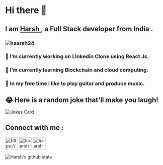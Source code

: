 # Hi there 👋
## I am <a href="https://kumarharsh.netlify.app/"> Harsh </a> , a Full Stack developer from India .
### 
###  <p align="left"> <img src="https://komarev.com/ghpvc/?username=haarsh24" alt="haarsh24" /> </p>

###  🔭 I’m currently working on LInkedin Clone using React Js.
###  🌱 I’m currently learning Blockchain and cloud computing.
###  👯 In my free time i like to play guitar and produce music.

## 😂 Here is a random joke that'll make you laugh!

![Jokes Card](https://readme-jokes.vercel.app/api)
## Connect with me :
<p align="left">
<a href=https://linkedin.com/in/https://www.linkedin.com/in/kumarharshn/ target="blank"><img align="center" src=https://cdn.jsdelivr.net/npm/simple-icons@3.0.1/icons/linkedin.svg alt="https://www.linkedin.com/in/kumarharshn/" height="40" width="40" /></a>
<a href=https://instagram.com/haarshn target="blank"><img align="center" src=https://cdn.jsdelivr.net/npm/simple-icons@3.0.1/icons/instagram.svg alt="haarshn" height="40" width="40" /></a>
  <a href=https://twitter.com/codeandchords target="blank"><img align="center" src=https://cdn.jsdelivr.net/npm/simple-icons@3.0.1/icons/twitter.svg alt="haarshn" height="40" width="40" /></a>
</p>

![Harsh's github stats](https://github-readme-stats.vercel.app/api?username=haarsh24&show_icons=true&title_color=fff&icon_color=79ff97&text_color=9f9f9f&bg_color=151515)
